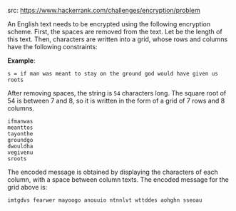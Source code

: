 src: https://www.hackerrank.com/challenges/encryption/problem

An English text needs to be encrypted using the following encryption scheme.
First, the spaces are removed from the text. Let  be the length of this text.
Then, characters are written into a grid, whose rows and columns have the following constraints:

**Example**:

`s = if man was meant to stay on the ground god would have given us roots`

After removing spaces, the string is `54` characters long. The square root of 54 is between 7 and 8, so it is written in the form of a grid of 7 rows and 8 columns.

```text
ifmanwas
meanttos
tayonthe
groundgo
dwouldha
vegivenu
sroots
```

The encoded message is obtained by displaying the characters of each column, with a space between column texts. The encoded message for the grid above is:

`imtgdvs fearwer mayoogo anouuio ntnnlvt wttddes aohghn sseoau`

